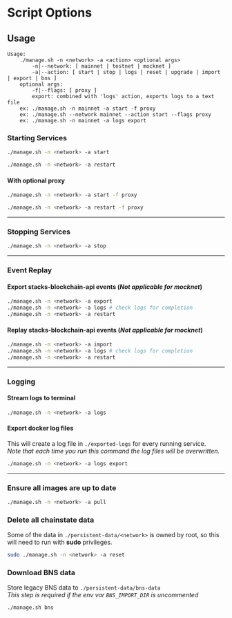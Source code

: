# Script Options

## Usage

```
Usage:
    ./manage.sh -n <network> -a <action> <optional args>
        -n|--network: [ mainnet | testnet | mocknet ]
        -a|--action: [ start | stop | logs | reset | upgrade | import | export | bns ]
    optional args:
        -f|--flags: [ proxy ]
        export: combined with 'logs' action, exports logs to a text file
    ex: ./manage.sh -n mainnet -a start -f proxy
    ex: ./manage.sh --network mainnet --action start --flags proxy
    ex: ./manage.sh -n mainnet -a logs export
```

### Starting Services

```bash
./manage.sh -n <network> -a start
```

```bash
./manage.sh -n <network> -a restart
```

#### With optional proxy

```bash
./manage.sh -n <network> -a start -f proxy
```

```bash
./manage.sh -n <network> -a restart -f proxy
```

---

### Stopping Services

```bash
./manage.sh -n <network> -a stop
```

---

### Event Replay

#### Export stacks-blockchain-api events (_Not applicable for mocknet_)

```bash
./manage.sh -n <network> -a export
./manage.sh -n <network> -a logs # check logs for completion
./manage.sh -n <network> -a restart
```

#### Replay stacks-blockchain-api events (_Not applicable for mocknet_)

```bash
./manage.sh -n <network> -a import
./manage.sh -n <network> -a logs # check logs for completion
./manage.sh -n <network> -a restart
```

---

### Logging

#### Stream logs to terminal

```bash
./manage.sh -n <network> -a logs
```

#### Export docker log files

This will create a log file in `./exported-logs` for every running service. \
_Note that each time you run this command the log files will be overwritten._

```bash
./manage.sh -n <network> -a logs export
```

---

### Ensure all images are up to date

```bash
./manage.sh -n <network> -a pull
```

### Delete all chainstate data

Some of the data in `./persistent-data/<network>` is owned by root, so this will need to run with **sudo** privileges.

```bash
sudo ./manage.sh -n <network> -a reset
```

### Download BNS data

Store legacy BNS data to `./persistent-data/bns-data` \
_This step is required if the env var `BNS_IMPORT_DIR` is uncommented_

```bash
./manage.sh bns
```
